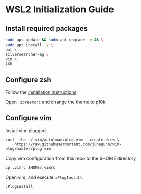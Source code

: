 # WSL2 Initialization Guide

## Install required packages

```bash
sudo apt update && sudo apt upgrade -y && \
sudo apt install -y \
bat \
silversearcher-ag \
vim \
zsh
```

## Configure zsh

Follow the [installation instructions](https://github.com/sorin-ionescu/prezto#installation).

Open `.zprestorc` and change the theme to p10k.

## Configure vim

Install vim-plugged.

```
curl -fLo ~/.vim/autoload/plug.vim --create-dirs \
    https://raw.githubusercontent.com/junegunn/vim-plug/master/plug.vim
```

Copy vim configuration from this repo to the $HOME directory

```
cp .vimrc $HOME/.vimrc
```

Open vim, and execute `:PlugInstall`.

```
:PlugInstall
```
